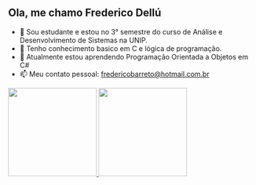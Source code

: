 ## Ola, me chamo Frederico Dellú

- 🔭 Sou estudante e estou no 3° semestre do curso de Análise e Desenvolvimento de Sistemas na UNIP.
- 🌱 Tenho conhecimento basico em C e lógica de programação.
- 👯 Atualmente estou aprendendo Programação Orientada a Objetos em C#
- 📫 Meu contato pessoal: fredericobarreto@hotmail.com.br

<div>
  <a href="https://github.com/Fredeavatar">
  <img height="180em" src="https://github-readme-stats.vercel.app/api?username=Fredeavatar&show_icons=true&theme=dracula&include_all_commits=true&count_private=true"/>
  <img height="180em" src="https://github-readme-stats.vercel.app/api/top-langs/?username=Fredeavatar&layout=compact&langs_count=16&theme=dracula"/>
</div>
